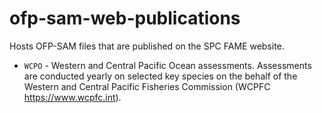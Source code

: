 # ofp-sam-web-publications

Hosts OFP-SAM files that are published on the SPC FAME website.

* ``WCPO`` - Western and Central Pacific Ocean assessments. Assessments are 
conducted yearly on selected key species on  the behalf of the Western and 
Central Pacific Fisheries Commission (WCPFC https://www.wcpfc.int).
